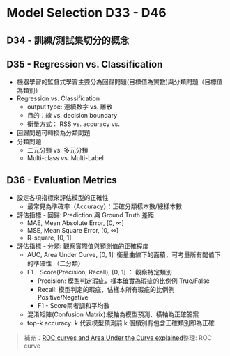 # Model Selection D33 - D46

## D34 - 訓練/測試集切分的概念

##  D35 - Regression vs. Classification
* 機器學習的監督式學習主要分為回歸問題(目標值為實數)與分類問題（目標值為類別）
* Regression vs. Classification
  * output type: 連續數字 vs. 離散
  * 目的：線 vs. decision boundary
  * 衡量方式： RSS vs. accuracy vs.
* 回歸問題可轉換為分類問題
* 分類問題
  * 二元分類 vs. 多元分類
  * Multi-class vs. Multi-Label

## D36 - Evaluation Metrics
* 設定各項指標來評估模型的正確性
  * 最常見為準確率（Accuracy）：正確分類樣本數/總樣本數
* 評估指標 - 回歸: Prediction 與 Ground Truth 差距
  * MAE, Mean Absolute Error, [0, $\infty$]  
  * MSE, Mean Square Error, [0, $\infty$]
  * R-square, [0, 1]
* 評估指標 - 分類: 觀察實際值與預測值的正確程度
  * AUC, Area Under Curve, [0, 1]: 衡量曲線下的面積，可考量所有閾值下的準確性 （二分類）
  * F1 - Score(Precision, Recall), [0, 1] ： 觀察特定類別
    * Precision: 模型判定瑕疵，樣本確實為瑕疵的比例例 True/False
    * Recall: 模型判定的瑕疵，佔樣本所有瑕疵的比例例 Positive/Negative
    * F1 - Score兩者調和平均數
  * 混淆矩陣(Confusion Matrix):縱軸為模型預測、橫軸為正確答案
  * top-k accuracy: k 代表模型預測前 k 個類別有包含正確類別即為正確
> 補充：[ROC curves and Area Under the Curve explained](https://www.dataschool.io/roc-curves-and-auc-explained/)整理: ROC curve
